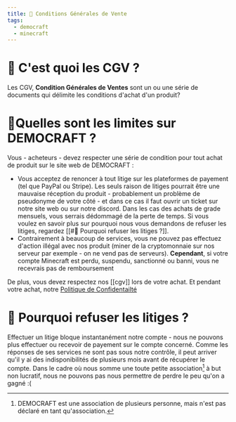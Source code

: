 ```yaml
---
title: 📜 Conditions Générales de Vente
tags:
  - democraft
  - minecraft
---
```


# 🤔 C'est quoi les CGV ?
Les CGV, **Condition Générales de Ventes** sont un ou une série de documents qui délimite les conditions d'achat d'un produit?

# 🪬Quelles sont les limites sur DEMOCRAFT ?
Vous - acheteurs - devez respecter une série de condition pour tout achat de produit sur le site web de DEMOCRAFT :
- Vous acceptez de renoncer à tout litige sur les plateformes de payement (tel que PayPal ou Stripe). Les seuls raison de litiges pourrait être une mauvaise réception du produit - probablement un problème de pseudonyme de votre côté - et dans ce cas il faut ouvrir un ticket sur notre site web ou sur notre discord. Dans les cas des achats de grade mensuels, vous serrais dédommagé de la perte de temps. Si vous voulez en savoir plus sur pourquoi nous vous demandons de refuser les litiges, regardez [[#💸 Pourquoi refuser les litiges ?]].
- Contrairement à beaucoup de services, vous ne pouvez pas effectuez d'action illégal avec nos produit (miner de la cryptomonnaie sur nos serveur par exemple - on ne vend pas de serveurs). **Cependant**, si votre compte Minecraft est perdu, suspendu, sanctionné ou banni, vous ne recevrais pas de remboursement 

De plus, vous devez respectez nos [[cgv]] lors de votre achat. Et pendant votre achat, notre [Politique de Confidentailté](./privacy)
# 💸 Pourquoi refuser les litiges ?
Effectuer un litige bloque instantanément notre compte - nous ne pouvons plus effectuer ou recevoir de payement sur le compte concerné. Comme les réponses de ses services ne sont pas sous notre contrôle, il peut arriver qu'il y ai des indisponibilités de plusieurs mois avant de récupérer le compte. Dans le cadre où nous somme une toute petite association[^1] à but non lucratif, nous ne pouvons pas nous permettre de perdre le peu qu'on a gagné :(


[^1]: DEMOCRAFT est une association de plusieurs personne, mais n'est pas déclaré en tant qu'association.


